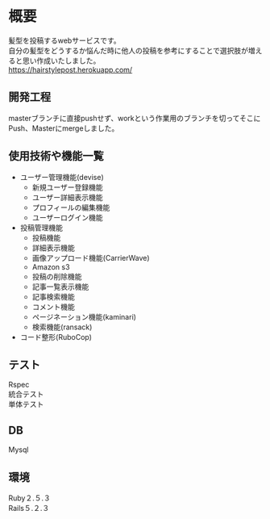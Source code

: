 # 概要
髪型を投稿するwebサービスです。<br>
自分の髪型をどうするか悩んだ時に他人の投稿を参考にすることで選択肢が増えると思い作成いたしました。<br>
https://hairstylepost.herokuapp.com/
## 開発工程
masterブランチに直接pushせず、workという作業用のブランチを切ってそこにPush、Masterにmergeしました。<br>
## 使用技術や機能一覧
* ユーザー管理機能(devise)
    * 新規ユーザー登録機能  
    * ユーザー詳細表示機能  
    * プロフィールの編集機能  
    * ユーザーログイン機能  
* 投稿管理機能  
    * 投稿機能  
    * 詳細表示機能  
    * 画像アップロード機能(CarrierWave)  
    * Amazon s3  
    * 投稿の削除機能  
    * 記事一覧表示機能  
    * 記事検索機能  
    * コメント機能  
    * ページネーション機能(kaminari)  
    * 検索機能(ransack)  
* コード整形(RuboCop)  
## テスト
Rspec<br>
統合テスト<br>
単体テスト<br>
## DB
Mysql<br>
## 環境
Ruby２.５.３<br>
Rails５.２.３
